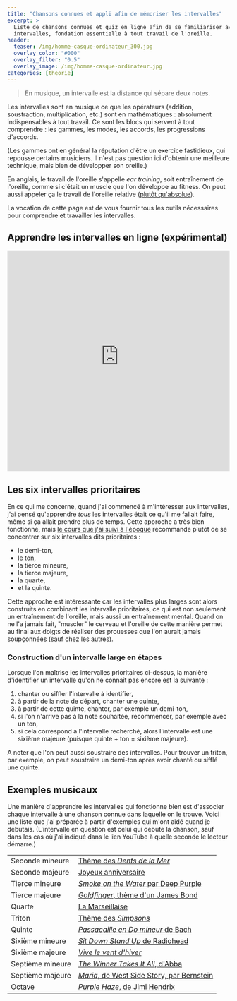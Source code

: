 ```yaml
---
title: "Chansons connues et appli afin de mémoriser les intervalles"
excerpt: >
  Liste de chansons connues et quiz en ligne afin de se familiariser avec les 
  intervalles, fondation essentielle à tout travail de l'oreille.
header:
  teaser: /img/homme-casque-ordinateur_300.jpg
  overlay_color: "#000"
  overlay_filter: "0.5"
  overlay_image: /img/homme-casque-ordinateur.jpg
categories: [theorie]
---
```


> En musique, un intervalle est la distance qui sépare deux notes.

Les intervalles sont en musique ce que les opérateurs (addition, soustraction, 
multiplication, etc.) sont en mathématiques : absolument indispensables à tout 
travail. Ce sont les blocs qui servent à tout comprendre : les gammes, les 
modes, les accords, les progressions d'accords.

(Les gammes ont en général la réputation d'être un exercice fastidieux, qui 
repousse certains musiciens. Il n'est pas question ici d'obtenir une meilleure 
technique, mais bien de développer son oreille.)

En anglais, le travail de l'oreille s'appelle *ear training*, soit entraînement 
de l'oreille, comme si c'était un muscle que l'on développe au fitness. On peut 
aussi appeler ça le travail de l'oreille relative ([plutôt 
qu'absolue][oreille-absolue]).

La vocation de cette page est de vous fournir tous les outils nécessaires pour 
comprendre et travailler les intervalles.

## Apprendre les intervalles en ligne (expérimental)

<iframe style="height: 500px; width: 100%; border: 0;" src="https://intervalles.secretsdemusiciens.com/"></iframe>

## Les six intervalles prioritaires

En ce qui me concerne, quand j'ai commencé à m'intéresser aux intervalles, j'ai 
pensé qu'apprendre *tous* les intervalles était ce qu'il me fallait faire, même 
si ça allait prendre plus de temps. Cette approche a très bien fonctionné, mais 
[le cours que j'ai suivi à l'époque][musical-ear] recommande plutôt de se 
concentrer sur six intervalles dits prioritaires :

- le demi-ton,
- le ton,
- la tièrce mineure,
- la tierce majeure,
- la quarte,
- et la quinte.

Cette approche est intéressante car les intervalles plus larges sont alors 
construits en combinant les intervalle prioritaires, ce qui est non seulement 
un entraînement de l'oreille, mais aussi un entraînement mental. Quand on ne 
l'a jamais fait, "muscler" le cerveau et l'oreille de cette manière permet au 
final aux doigts de réaliser des prouesses que l'on aurait jamais soupçonnées 
(sauf chez les autres).

### Construction d'un intervalle large en étapes

Lorsque l'on maîtrise les intervalles prioritaires ci-dessus, la manière 
d'identifier un intervalle qu'on ne connaît pas encore est la suivante :

1. chanter ou siffler l'intervalle à identifier,
2. à partir de la note de départ, chanter une quinte,
3. à partir de cette quinte, chanter, par exemple un demi-ton,
4. si l'on n'arrive pas à la note souhaitée, recommencer, par exemple avec un 
ton,
5. si cela correspond à l'intervalle recherché, alors l'intervalle est une 
sixième majeure (puisque quinte + ton = sixième majeure).

A noter que l'on peut aussi soustraire des intervalles. Pour trouver un triton, 
par exemple, on peut soustraire un demi-ton après avoir chanté ou sifflé une 
quinte.

## Exemples musicaux

Une manière d'apprendre les intervalles qui fonctionne bien est d'associer 
chaque intervalle à une chanson connue dans laquelle on le trouve. Voici une 
liste que j'ai préparée à partir d'exemples qui m'ont aidé quand je débutais. 
(L'intervalle en question est celui qui débute la chanson, sauf dans les cas où 
j'ai indiqué dans le lien YouTube à quelle seconde le lecteur démarre.)

<table>
  <tr>
    <td>Seconde mineure</td>
    <td><a href="https://www.youtube.com/watch?v=A9QTSyLwd4w&start=20" target="_blank">Thème des <em>Dents de la Mer</em></a></td>
  </tr>
  <tr>
    <td>Seconde majeure</td>
    <td><a href="https://www.youtube.com/watch?v=-tf6dERRTP8" target="_blank">Joyeux anniversaire</a></td>
  </tr>
  <tr>
    <td>Tierce mineure</td>
    <td><a href="https://www.youtube.com/watch?v=zUwEIt9ez7M" target="_blank"><em>Smoke on the Water</em> par Deep Purple</a></td>
  </tr>
  <tr>
    <td>Tierce majeure</td>
    <td><a href="https://www.youtube.com/watch?v=6D1nK7q2i8I" target="_blank"><em>Goldfinger</em>, thème d'un James Bond</a></td>
  </tr>
  <tr>
    <td>Quarte</td>
    <td><a href="https://www.youtube.com/watch?v=221UWotqwdo" target="_blank">La Marseillaise</a></td>
  </tr>
  <tr>
    <td>Triton</td>
    <td><a href="https://www.youtube.com/watch?v=Xqog63KOANc" target="_blank">Thème des <em>Simpsons</em></a></td>
  </tr>
  <tr>
    <td>Quinte</td>
    <td><a href="https://www.youtube.com/watch?v=Gfh_0XZBcBk" target="_blank"><em>Passacaille en Do mineur</em> de Bach</a></td>
  </tr>
  <tr>
    <td>Sixième mineure</td>
    <td><a href="https://www.youtube.com/watch?v=CVf_HGoY-1E" target="_blank"><em>Sit Down Stand Up</em> de Radiohead</a></td>
  </tr>
  <tr>
    <td>Sixième majeure</td>
    <td><a href="https://www.youtube.com/watch?v=V-PD5iz7qdE" target="_blank"><em>Vive le vent d'hiver</em></a></td>
  </tr>
  <tr>
    <td>Septième mineure</td>
    <td><a href="https://www.youtube.com/watch?v=92cwKCU8Z5c&start=66" target="_blank"><em>The Winner Takes It All</em>, d'Abba</a></td>
  </tr>
  <tr>
    <td>Septième majeure</td>
    <td><a href="https://www.youtube.com/watch?v=Jy2VGRDxSvU&start=30" target="_blank"><em>Maria</em>, de West Side Story, par Bernstein</a></td>
  </tr>
  <tr>
    <td>Octave</td>
    <td><a href="https://www.youtube.com/watch?v=fjwWjx7Cw8I" target="_blank"><em>Purple Haze</em>, de Jimi Hendrix</a></td>
  </tr>
</table>

[oreille-absolue]:/oreille-absolue-ou-relative/
[musical-ear]:http://www.themusicalear.com
